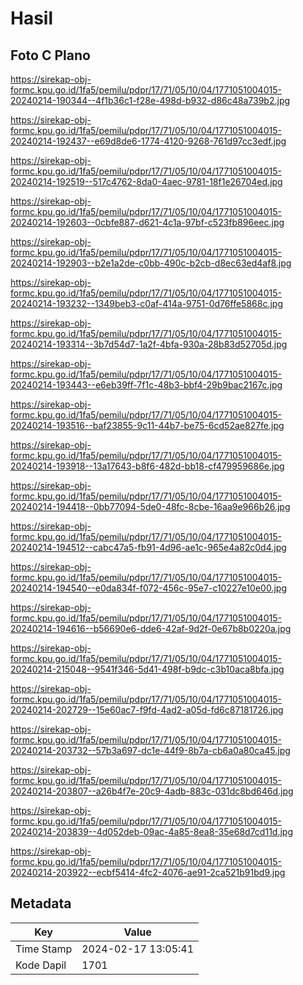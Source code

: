 # Hasil

## Foto C Plano

https://sirekap-obj-formc.kpu.go.id/1fa5/pemilu/pdpr/17/71/05/10/04/1771051004015-20240214-190344--4f1b36c1-f28e-498d-b932-d86c48a739b2.jpg

https://sirekap-obj-formc.kpu.go.id/1fa5/pemilu/pdpr/17/71/05/10/04/1771051004015-20240214-192437--e69d8de6-1774-4120-9268-761d97cc3edf.jpg

https://sirekap-obj-formc.kpu.go.id/1fa5/pemilu/pdpr/17/71/05/10/04/1771051004015-20240214-192519--517c4762-8da0-4aec-9781-18f1e26704ed.jpg

https://sirekap-obj-formc.kpu.go.id/1fa5/pemilu/pdpr/17/71/05/10/04/1771051004015-20240214-192603--0cbfe887-d621-4c1a-97bf-c523fb896eec.jpg

https://sirekap-obj-formc.kpu.go.id/1fa5/pemilu/pdpr/17/71/05/10/04/1771051004015-20240214-192903--b2e1a2de-c0bb-490c-b2cb-d8ec63ed4af8.jpg

https://sirekap-obj-formc.kpu.go.id/1fa5/pemilu/pdpr/17/71/05/10/04/1771051004015-20240214-193232--1349beb3-c0af-414a-9751-0d76ffe5868c.jpg

https://sirekap-obj-formc.kpu.go.id/1fa5/pemilu/pdpr/17/71/05/10/04/1771051004015-20240214-193314--3b7d54d7-1a2f-4bfa-930a-28b83d52705d.jpg

https://sirekap-obj-formc.kpu.go.id/1fa5/pemilu/pdpr/17/71/05/10/04/1771051004015-20240214-193443--e6eb39ff-7f1c-48b3-bbf4-29b9bac2167c.jpg

https://sirekap-obj-formc.kpu.go.id/1fa5/pemilu/pdpr/17/71/05/10/04/1771051004015-20240214-193516--baf23855-9c11-44b7-be75-6cd52ae827fe.jpg

https://sirekap-obj-formc.kpu.go.id/1fa5/pemilu/pdpr/17/71/05/10/04/1771051004015-20240214-193918--13a17643-b8f6-482d-bb18-cf479959686e.jpg

https://sirekap-obj-formc.kpu.go.id/1fa5/pemilu/pdpr/17/71/05/10/04/1771051004015-20240214-194418--0bb77094-5de0-48fc-8cbe-16aa9e966b26.jpg

https://sirekap-obj-formc.kpu.go.id/1fa5/pemilu/pdpr/17/71/05/10/04/1771051004015-20240214-194512--cabc47a5-fb91-4d96-ae1c-965e4a82c0d4.jpg

https://sirekap-obj-formc.kpu.go.id/1fa5/pemilu/pdpr/17/71/05/10/04/1771051004015-20240214-194540--e0da834f-f072-456c-95e7-c10227e10e00.jpg

https://sirekap-obj-formc.kpu.go.id/1fa5/pemilu/pdpr/17/71/05/10/04/1771051004015-20240214-194616--b56690e6-dde6-42af-9d2f-0e67b8b0220a.jpg

https://sirekap-obj-formc.kpu.go.id/1fa5/pemilu/pdpr/17/71/05/10/04/1771051004015-20240214-215048--9541f346-5d41-498f-b9dc-c3b10aca8bfa.jpg

https://sirekap-obj-formc.kpu.go.id/1fa5/pemilu/pdpr/17/71/05/10/04/1771051004015-20240214-202729--15e60ac7-f9fd-4ad2-a05d-fd6c87181726.jpg

https://sirekap-obj-formc.kpu.go.id/1fa5/pemilu/pdpr/17/71/05/10/04/1771051004015-20240214-203732--57b3a697-dc1e-44f9-8b7a-cb6a0a80ca45.jpg

https://sirekap-obj-formc.kpu.go.id/1fa5/pemilu/pdpr/17/71/05/10/04/1771051004015-20240214-203807--a26b4f7e-20c9-4adb-883c-031dc8bd646d.jpg

https://sirekap-obj-formc.kpu.go.id/1fa5/pemilu/pdpr/17/71/05/10/04/1771051004015-20240214-203839--4d052deb-09ac-4a85-8ea8-35e68d7cd11d.jpg

https://sirekap-obj-formc.kpu.go.id/1fa5/pemilu/pdpr/17/71/05/10/04/1771051004015-20240214-203922--ecbf5414-4fc2-4076-ae91-2ca521b91bd9.jpg


## Metadata

| Key        | Value               |
| ---------- | ------------------- |
| Time Stamp | 2024-02-17 13:05:41 |
| Kode Dapil | 1701                |



